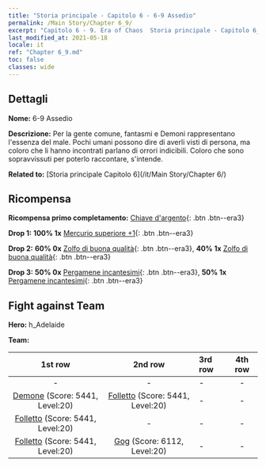 ```yaml
---
title: "Storia principale - Capitolo 6 - 6-9 Assedio"
permalink: /Main Story/Chapter 6_9/
excerpt: "Capitolo 6 - 9. Era of Chaos  Storia principale - Capitolo 6_9. 6-9 Assedio"
last_modified_at: 2021-05-18
locale: it
ref: "Chapter 6_9.md"
toc: false
classes: wide
---
```


## Dettagli

 **Nome:** 6-9 Assedio

 **Descrizione:** Per la gente comune, fantasmi e Demoni rappresentano l'essenza del male. Pochi umani possono dire di averli visti di persona, ma coloro che li hanno incontrati parlano di orrori indicibili. Coloro che sono sopravvissuti per poterlo raccontare, s'intende.

 **Related to:** [Storia principale Capitolo 6](/it/Main Story/Chapter 6/)

## Ricompensa

 **Ricompensa primo completamento:** [Chiave d'argento](/ItemsIT/con_693/){: .btn .btn--era3}

 **Drop 1:** **100% 1x** [Mercurio superiore +1](/ItemsIT/mat_21/){: .btn .btn--era3}

 **Drop 2:** **60% 0x** [Zolfo di buona qualità](/ItemsIT/mat_15/){: .btn .btn--era3}, **40% 1x** [Zolfo di buona qualità](/ItemsIT/mat_15/){: .btn .btn--era3}

 **Drop 3:** **50% 0x** [Pergamene incantesimi](/ItemsIT/con_694/){: .btn .btn--era3}, **50% 1x** [Pergamene incantesimi](/ItemsIT/con_694/){: .btn .btn--era3}


## Fight against Team
 **Hero:** h_Adelaide

 **Team:**


  | 1st row | 2nd row | 3rd row | 4th row |
  |:----:|:----:|:----|:----:|
  | - | - | - | - |
  | [Demone](/it/units/Demon/) (Score: 5441, Level:20)  | [Folletto](/it/units/Imp/) (Score: 5441, Level:20)  | - | - |
  | [Folletto](/it/units/Imp/) (Score: 5441, Level:20)  | - | - | - |
  | [Folletto](/it/units/Imp/) (Score: 5441, Level:20)  | [Gog](/it/units/Gog/) (Score: 6112, Level:20)  | - | - |


